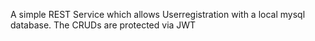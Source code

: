 A simple REST Service which allows Userregistration with a local mysql database. The CRUDs are protected via JWT
